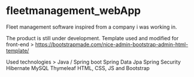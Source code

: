 # fleetmanagement_webApp
Fleet management software inspired from a company i was working in.


The product is still under development.
Template used and modified for front-end > https://bootstrapmade.com/nice-admin-bootstrap-admin-html-template/

Used technologies >
Java / Spring boot
Spring Data Jpa
Spring Security
Hibernate
MySQL
Thymeleaf
HTML, CSS, JS and Bootstrap
